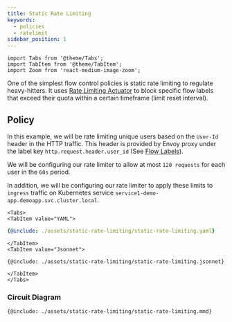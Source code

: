 ```yaml
---
title: Static Rate Limiting
keywords:
  - policies
  - ratelimit
sidebar_position: 1
---
```


```mdx-code-block
import Tabs from '@theme/Tabs';
import TabItem from '@theme/TabItem';
import Zoom from 'react-medium-image-zoom';
```

One of the simplest flow control policies is static rate limiting to regulate
heavy-hitters. It uses
[Rate Limiting Actuator](/concepts/flow-control/components/rate-limiter.md) to
block specific flow labels that exceed their quota within a certain timeframe
(limit reset interval).

## Policy

In this example, we will be rate limiting unique users based on the `User-Id`
header in the HTTP traffic. This header is provided by Envoy proxy under the
label key `http.request.header.user_id` (See
[Flow Labels](/concepts/flow-control/flow-label.md)).

We will be configuring our rate limiter to allow at most `120 requests` for each
user in the `60s` period.

In addition, we will be configuring our rate limiter to apply these limits to
`ingress` traffic on Kubernetes service
`service1-demo-app.demoapp.svc.cluster.local`.

```mdx-code-block
<Tabs>
<TabItem value="YAML">
```

```yaml
{@include: ./assets/static-rate-limiting/static-rate-limiting.yaml}
```

```mdx-code-block
</TabItem>
<TabItem value="Jsonnet">
```

```jsonnet
{@include: ./assets/static-rate-limiting/static-rate-limiting.jsonnet}
```

```mdx-code-block
</TabItem>
</Tabs>
```

### Circuit Diagram

```mermaid
{@include: ./assets/static-rate-limiting/static-rate-limiting.mmd}
```

